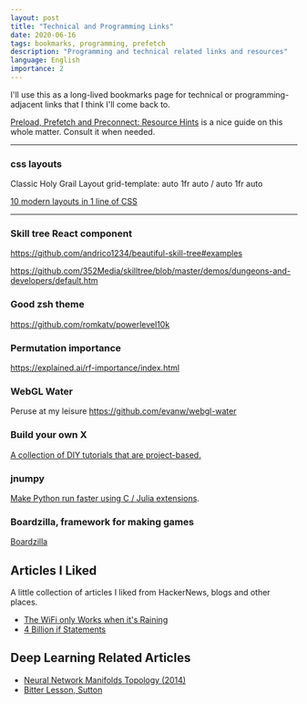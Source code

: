 ```yaml
---
layout: post
title: "Technical and Programming Links"
date: 2020-06-16
tags: bookmarks, programming, prefetch
description: "Programming and technical related links and resources"
language: English
importance: 2
---
```


I'll use this as a long-lived bookmarks page for technical or programming-adjacent links that I think I'll come back to.

[Preload, Prefetch and Preconnect: Resource Hints](https://wp-rocket.me/blog/preload-prefetch-preconnect-speed-site-browser-resource-hints/) is a nice guide on this whole matter. Consult it when needed.

---

### css layouts

Classic Holy Grail Layout
grid-template: auto 1fr auto / auto 1fr auto

[10 modern layouts in 1 line of CSS](https://www.youtube.com/watch?v=qm0IfG1GyZU)


---
### Skill tree React component

<https://github.com/andrico1234/beautiful-skill-tree#examples>

<https://github.com/352Media/skilltree/blob/master/demos/dungeons-and-developers/default.htm>

### Good zsh theme

<https://github.com/romkatv/powerlevel10k>

### Permutation importance
<https://explained.ai/rf-importance/index.html>

### WebGL Water
Peruse at my leisure
<https://github.com/evanw/webgl-water>

### Build your own X
[A collection of DIY tutorials that are project-based.](https://github.com/codecrafters-io/build-your-own-x)

### jnumpy
[Make Python run faster using C / Julia extensions](https://github.com/Suzhou-Tongyuan/jnumpy).

### Boardzilla, framework for making games
[Boardzilla](https://docs.boardzilla.io/introduction/creating-a-game)

## Articles I Liked

A little collection of articles I liked from HackerNews, blogs and other places.

- [The WiFi only Works when it's Raining](https://predr.ag/blog/wifi-only-works-when-its-raining/)
- [4 Billion if Statements](https://andreasjhkarlsson.github.io//jekyll/update/2023/12/27/4-billion-if-statements.html)

## Deep Learning Related Articles

- [Neural Network Manifolds Topology (2014)](https://colah.github.io/posts/2014-03-NN-Manifolds-Topology/)
- [Bitter Lesson, Sutton](http://www.incompleteideas.net/IncIdeas/BitterLesson.html)